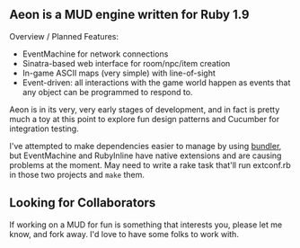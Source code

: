 Aeon is a MUD engine written for Ruby 1.9
-----------------------------------------

Overview / Planned Features:

* EventMachine for network connections
* Sinatra-based web interface for room/npc/item creation
* In-game ASCII maps (very simple) with line-of-sight
* Event-driven: all interactions with the game world happen as events that any 
  object can be programmed to respond to.

Aeon is in its very, very early stages of development, and in fact is pretty
much a toy at this point to explore fun design patterns and Cucumber for
integration testing.

I've attempted to make dependencies easier to manage by using
[bundler](http://github.com/wycats/bundler/), but EventMachine and RubyInline
have native extensions and are causing problems at the moment. May need to write
a rake task that'll run extconf.rb in those two projects and `make` them.

Looking for Collaborators
-------------------------

If working on a MUD for fun is something that interests you, please let me know,
and fork away. I'd love to have some folks to work with.